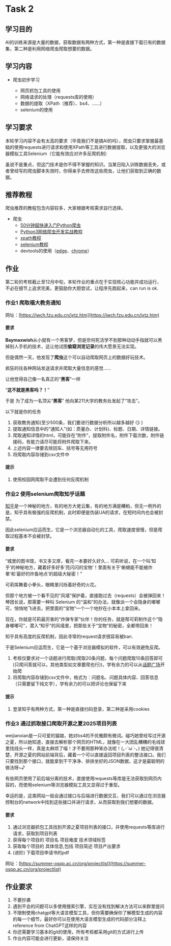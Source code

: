 # Task 2

## 学习目的

AI的训练来源是大量的数据，获取数据有两种方式，第一种是直接下载已有的数据集，第二种是利用网络爬虫爬取想要的数据。

## 学习内容

- 爬虫初步学习

  - 网页抓包工具的使用
  - 网络请求的处理（requests库的使用）
  - 数据的提取（XPath（推荐）、bs4、……）
  - selenium的使用

## 学习要求

本轮学习内容不会有太高的要求（毕竟我们不是搞AI的吗），爬虫只要求掌握最基础的使用requests进行请求和使用XPath等工具进行数据提取，以及更强大的浏览器模拟工具Selenium（它能有效应对许多反爬机制）

虽说不是重点，但这门技术是你不得不掌握的知识。当某日陷入训练数据丢失，或者曾经写的爬虫脚本失效时，你得亲手去修改这些爬虫，让他们获取到正确的数据。

## 推荐教程

爬虫推荐的教程包含内容较多，大家根据考核需求自行选择。

- 爬虫
  - [50分钟超快速入门Python爬虫](https://www.bilibili.com/video/BV1EHdUYEEEj)
  - [Python3网络爬虫开发实战教程](https://cuiqingcai.com/5052.html)
  - [xpath教程](https://www.runoob.com/xpath/xpath-syntax.html)
  - [selenium教程](https://www.selenium.dev/documentation/)
  - devtools的使用（[edge](https://learn.microsoft.com/zh-cn/microsoft-edge/devtools-guide-chromium/elements-tool/elements-tool)、[chrome](https://developer.chrome.com/docs/devtools?hl=zh-cn)）

## 作业

第二轮的考核截止至12月中旬，本轮作业的重点在于实现核心功能并成功运行，不必在细节上追求完美，更鼓励你大胆尝试，让程序先跑起来，can run is ok.

### 作业1 爬取福大教务通知

网址：[https://jwch.fzu.edu.cn/jxtz.htm](https://jwch.fzu.edu.cn/jxtz.htm)

#### 要求
**Baymaxwish**从小就有一个黑客梦，但是奈何死活学不到那种动动手指就可以黑掉别人手机的技术，这让他试图**偷窥浏览记录**的伟大愿景无法实现。

但是偶然一天，他发现了**爬虫**这个可以自动爬取网页上的数据好玩技术。

疯狂的往各种网站发送请求并爬取大量信息的感觉......

让他觉得自己像一名真正的“**黑客**”一样

“**这不就是黑客吗？！**”

于是 为了成为一名顶尖“**黑客**” 他向某211大学的教务处发起了“攻击”。

以下就是你的任务

1. 获取教务通知(至少500条，我们要进行数据分析所以越多越好 :smirk: )
2. 提取通知信息中的“通知人”(如：质量办、计划科)、标题、日期、详情链接。
3. 爬取通知详情的html，可能存在“附件”，提取附件名，附件下载次数，附件链接码，有能力请尽可能将附件爬取下来。
4. 上述内容一律要去除回车、括号等无用符号
5. 将爬取内容存储到csv文件中

#### 提示

1. 使用校园网爬取不会遭到任何反爬机制

### 作业2 使用selenium爬取知乎话题

[知乎](https://www.zhihu.com/topic/19554298/top-answers)是一个神秘的地方，有的地方大佬云集，有的地方满是糟粕，但无一例外的是，知乎具有极强的反爬机制，此时即便是伪装UA的请求，在短时间内也会被封禁。

因此selenium应运而生，它是一个浏览器自动化的工具，爬取速度很慢，但是爬取过程基本不会被封禁。

#### 要求

“城里的图书馆，书又多又厚，看完一本要好久好久... 可莉听说，在一个叫‘知乎’的神秘地方，藏着好多好多‘亮闪闪的宝物’！里面有关于‘蜥蜴能不能被炸晕’和‘最好的炸鱼地点’的超级大秘密！”

可莉挥舞着小拳头，眼睛里闪烁着好奇的火花。

但那个地方被一个看不见的“风墙”保护着，直接跑过去（requests）会被弹回来！琴团长说，那需要一种叫 Selenium 的“温和”的办法，就像派一个会隐身的嘟嘟可，悄悄地飞进去，把里面的“宝物”一个一个地抄在小本本上拿回来。

现在，你就是可莉最厉害的“炸弹专家”伙伴！你的任务，就是帮可莉制作这个“隐身嘟嘟可”，潜入“知乎”的风墙里，把那些关于“宝物”的秘密，全都带回来！

知乎具有高度的反爬机制，因此寻常的request请求很容易被ban.

于是Selenium应运而生，它是一个基于浏览器模拟的软件，可以有效避免反爬。

1. 考核仅要求对一个话题进行爬取(爬取20条问题，每个问题爬取10条回答即可(只爬问答就可以，其他类型如文章要爬也行))，学有余力的可以从[话题广场](https://www.zhihu.com/topics)开始爬
2. 将爬取内容存储到csv文件中，格式为：问题名、问题具体内容、回答信息（只需要留下纯文字），学有余力的可以把评论也保留下来

#### 提示

1. 登录知乎有两种方式，第一种是直接扫码登录，第二种是采用cookies

### 作业3 通过抓取接口爬取开源之夏2025项目列表

weijianxian是一只可爱的猫娘，她对bs4的不优雅颇有微词。碰巧她曾经写过开源之夏，所以她知道，直接去解析那个网页的HTML，就像在一大团乱糟糟的毛线球里找线头一样，真是太麻烦了喵！才不要用那种笨办法呢！(｡･`ω´･｡) 她记得很清楚，开源之夏的网站前端背后，藏着一个可以直接返回项目列表的整洁接口。我们只要找到那个接口，就能拿到干干净净、排排坐好的JSON数据，这才是最聪明的做法呀~♪

有些网页使用了前后端分离的技术，直接使用requests等库是无法获取到网页内容的，而使用selenium等浏览器模拟工具又显得过于重型。

幸运的是，这类网站一般会通过接口与后端进行数据交互，我们可以通过在浏览器控制台的network中找到这些接口并进行请求，从而获取到我们想要的数据。

#### 要求

1. 通过浏览器抓包工具找到开源之夏项目列表的接口，并使用requests等库进行请求，获取到项目列表
2. 获得每个项目的 项目名 项目难度 技术领域标签
3. 获取每个项目的 具体信息,包括 项目简述 项目产出要求
4. (进阶) 下载项目申请书的pdf

网址：[https://summer-ospp.ac.cn/org/projectlist](https://summer-ospp.ac.cn/org/projectlist)

## 作业要求

1. 不要抄袭
2. 遇到不会的问题可以多使用搜索引擎，实在没有找到解决方法可以来群里提问
3. 不限制使用chatgpt等大语言模型工具，但你需要确保你了解模型生成的内容的每一个细节，最好你可以在使用大语言模型生成的代码部分注释上reference from ChatGPT这样的内容
4. 你还需要学习基本的git的使用，所有考核都采用git的方式进行上传
5. 作业内容可能会进行更新，请保持关注
